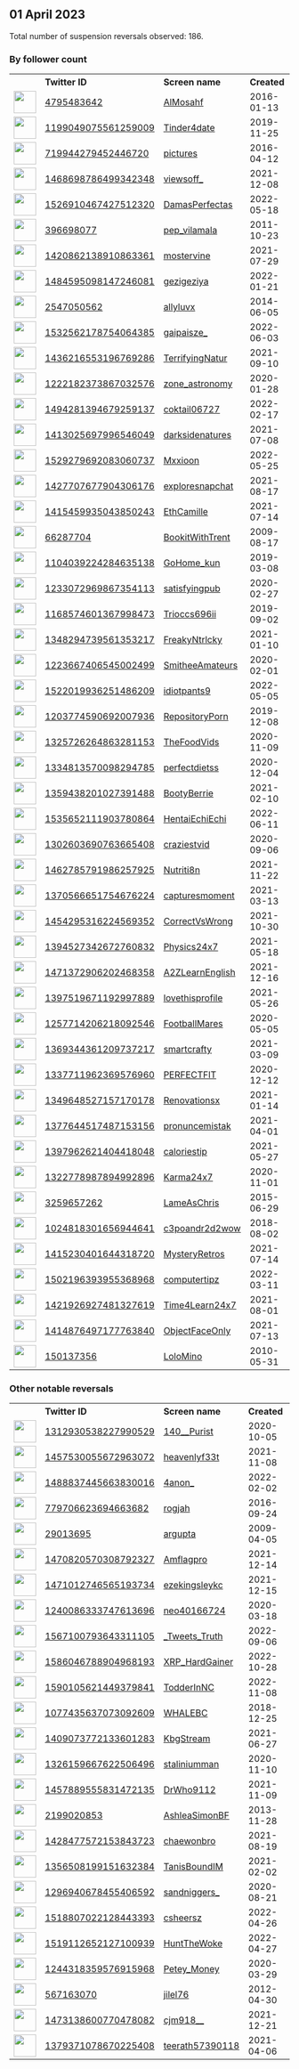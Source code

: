 
## 01 April 2023
Total number of suspension reversals observed: 186.

### By follower count
<table><tr><th></th><th align="left">Twitter ID</th><th align="left">Screen name</th>
<th align="left">Created</th><th align="left">Status</th><th align="left">Suspended</th><th align="left">Followers</th>
<tr><td><a href="https://pbs.twimg.com/profile_images/687300462240993281/BjTJb3ez_normal.jpg"><img src="https://pbs.twimg.com/profile_images/687300462240993281/BjTJb3ez_normal.jpg" width="40px" height="40px" align="center"/></a></td><td><a href="https://twitter.com/intent/user?user_id=4795483642">4795483642</a></td><td><a href="https://twitter.com/AlMosahf">AlMosahf</a></td><td>2016-01-13</td><td align="center"></td><td>2023-02-05</td><td>14902174</td></tr>
<tr><td><a href="https://pbs.twimg.com/profile_images/1641467254687580167/eyjG25Wz_normal.png"><img src="https://pbs.twimg.com/profile_images/1641467254687580167/eyjG25Wz_normal.png" width="40px" height="40px" align="center"/></a></td><td><a href="https://twitter.com/intent/user?user_id=1199049075561259009">1199049075561259009</a></td><td><a href="https://twitter.com/Tinder4date">Tinder4date</a></td><td>2019-11-25</td><td align="center">👋</td><td>2022-08-05</td><td>1574561</td></tr>
<tr><td><a href="https://pbs.twimg.com/profile_images/1080993940143329280/dC8fdeSw_normal.jpg"><img src="https://pbs.twimg.com/profile_images/1080993940143329280/dC8fdeSw_normal.jpg" width="40px" height="40px" align="center"/></a></td><td><a href="https://twitter.com/intent/user?user_id=719944279452446720">719944279452446720</a></td><td><a href="https://twitter.com/pictures">pictures</a></td><td>2016-04-12</td><td align="center"></td><td></td><td>631014</td></tr>
<tr><td><a href="https://pbs.twimg.com/profile_images/1470340578865037317/WwLueDgb_normal.jpg"><img src="https://pbs.twimg.com/profile_images/1470340578865037317/WwLueDgb_normal.jpg" width="40px" height="40px" align="center"/></a></td><td><a href="https://twitter.com/intent/user?user_id=1468698786499342348">1468698786499342348</a></td><td><a href="https://twitter.com/viewsoff_">viewsoff_</a></td><td>2021-12-08</td><td align="center"></td><td>2022-07-31</td><td>576780</td></tr>
<tr><td><a href="https://pbs.twimg.com/profile_images/1587530121283526665/x_dy_eyA_normal.jpg"><img src="https://pbs.twimg.com/profile_images/1587530121283526665/x_dy_eyA_normal.jpg" width="40px" height="40px" align="center"/></a></td><td><a href="https://twitter.com/intent/user?user_id=1526910467427512320">1526910467427512320</a></td><td><a href="https://twitter.com/DamasPerfectas">DamasPerfectas</a></td><td>2022-05-18</td><td align="center"></td><td>2022-11-23</td><td>500978</td></tr>
<tr><td><a href="https://pbs.twimg.com/profile_images/1393968951789502465/L6UlCv6F_normal.jpg"><img src="https://pbs.twimg.com/profile_images/1393968951789502465/L6UlCv6F_normal.jpg" width="40px" height="40px" align="center"/></a></td><td><a href="https://twitter.com/intent/user?user_id=396698077">396698077</a></td><td><a href="https://twitter.com/pep_vilamala">pep_vilamala</a></td><td>2011-10-23</td><td align="center">👋</td><td>2022-03-26</td><td>393268</td></tr>
<tr><td><a href="https://pbs.twimg.com/profile_images/1652800151445180421/g10OCCwk_normal.jpg"><img src="https://pbs.twimg.com/profile_images/1652800151445180421/g10OCCwk_normal.jpg" width="40px" height="40px" align="center"/></a></td><td><a href="https://twitter.com/intent/user?user_id=1420862138910863361">1420862138910863361</a></td><td><a href="https://twitter.com/mostervine">mostervine</a></td><td>2021-07-29</td><td align="center"></td><td>2022-07-27</td><td>332767</td></tr>
<tr><td><a href="https://pbs.twimg.com/profile_images/1565290171972845568/I76gpZDE_normal.jpg"><img src="https://pbs.twimg.com/profile_images/1565290171972845568/I76gpZDE_normal.jpg" width="40px" height="40px" align="center"/></a></td><td><a href="https://twitter.com/intent/user?user_id=1484595098147246081">1484595098147246081</a></td><td><a href="https://twitter.com/gezigeziya">gezigeziya</a></td><td>2022-01-21</td><td align="center"></td><td>2022-11-26</td><td>331908</td></tr>
<tr><td><a href="https://pbs.twimg.com/profile_images/1643364589835550720/AJnl_7-a_normal.jpg"><img src="https://pbs.twimg.com/profile_images/1643364589835550720/AJnl_7-a_normal.jpg" width="40px" height="40px" align="center"/></a></td><td><a href="https://twitter.com/intent/user?user_id=2547050562">2547050562</a></td><td><a href="https://twitter.com/allyluvx">allyluvx</a></td><td>2014-06-05</td><td align="center"></td><td>2022-08-03</td><td>327153</td></tr>
<tr><td><a href="https://pbs.twimg.com/profile_images/1641362830996934656/DTeVLETU_normal.jpg"><img src="https://pbs.twimg.com/profile_images/1641362830996934656/DTeVLETU_normal.jpg" width="40px" height="40px" align="center"/></a></td><td><a href="https://twitter.com/intent/user?user_id=1532562178754064385">1532562178754064385</a></td><td><a href="https://twitter.com/gaipaisze_">gaipaisze_</a></td><td>2022-06-03</td><td align="center">🚫</td><td>2022-11-24</td><td>310345</td></tr>
<tr><td><a href="https://pbs.twimg.com/profile_images/1643153503395909632/PsNI6FuO_normal.jpg"><img src="https://pbs.twimg.com/profile_images/1643153503395909632/PsNI6FuO_normal.jpg" width="40px" height="40px" align="center"/></a></td><td><a href="https://twitter.com/intent/user?user_id=1436216553196769286">1436216553196769286</a></td><td><a href="https://twitter.com/TerrifyingNatur">TerrifyingNatur</a></td><td>2021-09-10</td><td align="center"></td><td>2022-07-26</td><td>289428</td></tr>
<tr><td><a href="https://pbs.twimg.com/profile_images/1222184425775079425/SlyHEo-g_normal.jpg"><img src="https://pbs.twimg.com/profile_images/1222184425775079425/SlyHEo-g_normal.jpg" width="40px" height="40px" align="center"/></a></td><td><a href="https://twitter.com/intent/user?user_id=1222182373867032576">1222182373867032576</a></td><td><a href="https://twitter.com/zone_astronomy">zone_astronomy</a></td><td>2020-01-28</td><td align="center"></td><td>2022-04-13</td><td>257389</td></tr>
<tr><td><a href="https://pbs.twimg.com/profile_images/1641517891853107200/nrSFs29G_normal.jpg"><img src="https://pbs.twimg.com/profile_images/1641517891853107200/nrSFs29G_normal.jpg" width="40px" height="40px" align="center"/></a></td><td><a href="https://twitter.com/intent/user?user_id=1494281394679259137">1494281394679259137</a></td><td><a href="https://twitter.com/coktail06727">coktail06727</a></td><td>2022-02-17</td><td align="center">🚫</td><td>2022-10-02</td><td>221916</td></tr>
<tr><td><a href="https://pbs.twimg.com/profile_images/1652284396563738625/-qyU_MQp_normal.jpg"><img src="https://pbs.twimg.com/profile_images/1652284396563738625/-qyU_MQp_normal.jpg" width="40px" height="40px" align="center"/></a></td><td><a href="https://twitter.com/intent/user?user_id=1413025697996546049">1413025697996546049</a></td><td><a href="https://twitter.com/darksidenatures">darksidenatures</a></td><td>2021-07-08</td><td align="center"></td><td></td><td>210840</td></tr>
<tr><td><a href="https://pbs.twimg.com/profile_images/1669216785378463745/xhNFuh6y_normal.jpg"><img src="https://pbs.twimg.com/profile_images/1669216785378463745/xhNFuh6y_normal.jpg" width="40px" height="40px" align="center"/></a></td><td><a href="https://twitter.com/intent/user?user_id=1529279692083060737">1529279692083060737</a></td><td><a href="https://twitter.com/Mxxioon">Mxxioon</a></td><td>2022-05-25</td><td align="center"></td><td>2022-07-22</td><td>207092</td></tr>
<tr><td><a href="https://pbs.twimg.com/profile_images/1650633999193378816/8cMmXlMl_normal.jpg"><img src="https://pbs.twimg.com/profile_images/1650633999193378816/8cMmXlMl_normal.jpg" width="40px" height="40px" align="center"/></a></td><td><a href="https://twitter.com/intent/user?user_id=1427707677904306176">1427707677904306176</a></td><td><a href="https://twitter.com/exploresnapchat">exploresnapchat</a></td><td>2021-08-17</td><td align="center"></td><td>2022-07-27</td><td>197743</td></tr>
<tr><td><a href="https://pbs.twimg.com/profile_images/1672033350381338624/frxSGPih_normal.jpg"><img src="https://pbs.twimg.com/profile_images/1672033350381338624/frxSGPih_normal.jpg" width="40px" height="40px" align="center"/></a></td><td><a href="https://twitter.com/intent/user?user_id=1415459935043850243">1415459935043850243</a></td><td><a href="https://twitter.com/EthCamille">EthCamille</a></td><td>2021-07-14</td><td align="center"></td><td></td><td>195144</td></tr>
<tr><td><a href="https://pbs.twimg.com/profile_images/1423478203100717059/epqKNm6g_normal.jpg"><img src="https://pbs.twimg.com/profile_images/1423478203100717059/epqKNm6g_normal.jpg" width="40px" height="40px" align="center"/></a></td><td><a href="https://twitter.com/intent/user?user_id=66287704">66287704</a></td><td><a href="https://twitter.com/BookitWithTrent">BookitWithTrent</a></td><td>2009-08-17</td><td align="center"></td><td>2022-12-30</td><td>181605</td></tr>
<tr><td><a href="https://pbs.twimg.com/profile_images/1642042240817336321/uTr3jH3Q_normal.jpg"><img src="https://pbs.twimg.com/profile_images/1642042240817336321/uTr3jH3Q_normal.jpg" width="40px" height="40px" align="center"/></a></td><td><a href="https://twitter.com/intent/user?user_id=1104039224284635138">1104039224284635138</a></td><td><a href="https://twitter.com/GoHome_kun">GoHome_kun</a></td><td>2019-03-08</td><td align="center"></td><td>2023-02-03</td><td>168055</td></tr>
<tr><td><a href="https://pbs.twimg.com/profile_images/1302930449962942464/jTbK9N2T_normal.jpg"><img src="https://pbs.twimg.com/profile_images/1302930449962942464/jTbK9N2T_normal.jpg" width="40px" height="40px" align="center"/></a></td><td><a href="https://twitter.com/intent/user?user_id=1233072969867354113">1233072969867354113</a></td><td><a href="https://twitter.com/satisfyingpub">satisfyingpub</a></td><td>2020-02-27</td><td align="center"></td><td></td><td>156239</td></tr>
<tr><td><a href="https://pbs.twimg.com/profile_images/1399392640290983939/931bkIV2_normal.jpg"><img src="https://pbs.twimg.com/profile_images/1399392640290983939/931bkIV2_normal.jpg" width="40px" height="40px" align="center"/></a></td><td><a href="https://twitter.com/intent/user?user_id=1168574601367998473">1168574601367998473</a></td><td><a href="https://twitter.com/Trioccs696ii">Trioccs696ii</a></td><td>2019-09-02</td><td align="center"></td><td>2023-02-16</td><td>153699</td></tr>
<tr><td><a href="https://pbs.twimg.com/profile_images/1348295186103767040/f4Ibf91P_normal.jpg"><img src="https://pbs.twimg.com/profile_images/1348295186103767040/f4Ibf91P_normal.jpg" width="40px" height="40px" align="center"/></a></td><td><a href="https://twitter.com/intent/user?user_id=1348294739561353217">1348294739561353217</a></td><td><a href="https://twitter.com/FreakyNtrlcky">FreakyNtrlcky</a></td><td>2021-01-10</td><td align="center"></td><td></td><td>153621</td></tr>
<tr><td><a href="https://pbs.twimg.com/profile_images/1645853697769984007/7nn8hQm3_normal.jpg"><img src="https://pbs.twimg.com/profile_images/1645853697769984007/7nn8hQm3_normal.jpg" width="40px" height="40px" align="center"/></a></td><td><a href="https://twitter.com/intent/user?user_id=1223667406545002499">1223667406545002499</a></td><td><a href="https://twitter.com/SmitheeAmateurs">SmitheeAmateurs</a></td><td>2020-02-01</td><td align="center">🚫</td><td>2022-10-02</td><td>147819</td></tr>
<tr><td><a href="https://pbs.twimg.com/profile_images/1656702482477727758/iEH40lGm_normal.jpg"><img src="https://pbs.twimg.com/profile_images/1656702482477727758/iEH40lGm_normal.jpg" width="40px" height="40px" align="center"/></a></td><td><a href="https://twitter.com/intent/user?user_id=1522019936251486209">1522019936251486209</a></td><td><a href="https://twitter.com/idiotpants9">idiotpants9</a></td><td>2022-05-05</td><td align="center"></td><td>2022-06-07</td><td>144486</td></tr>
<tr><td><a href="https://pbs.twimg.com/profile_images/1203775072667869186/nl3rP6on_normal.jpg"><img src="https://pbs.twimg.com/profile_images/1203775072667869186/nl3rP6on_normal.jpg" width="40px" height="40px" align="center"/></a></td><td><a href="https://twitter.com/intent/user?user_id=1203774590692007936">1203774590692007936</a></td><td><a href="https://twitter.com/RepositoryPorn">RepositoryPorn</a></td><td>2019-12-08</td><td align="center">🚫</td><td>2022-10-02</td><td>135911</td></tr>
<tr><td><a href="https://pbs.twimg.com/profile_images/1358012164582215681/HefGTLka_normal.jpg"><img src="https://pbs.twimg.com/profile_images/1358012164582215681/HefGTLka_normal.jpg" width="40px" height="40px" align="center"/></a></td><td><a href="https://twitter.com/intent/user?user_id=1325726264863281153">1325726264863281153</a></td><td><a href="https://twitter.com/TheFoodVids">TheFoodVids</a></td><td>2020-11-09</td><td align="center"></td><td></td><td>131833</td></tr>
<tr><td><a href="https://pbs.twimg.com/profile_images/1676550248779644928/NA6DopFM_normal.jpg"><img src="https://pbs.twimg.com/profile_images/1676550248779644928/NA6DopFM_normal.jpg" width="40px" height="40px" align="center"/></a></td><td><a href="https://twitter.com/intent/user?user_id=1334813570098294785">1334813570098294785</a></td><td><a href="https://twitter.com/perfectdietss">perfectdietss</a></td><td>2020-12-04</td><td align="center"></td><td></td><td>126489</td></tr>
<tr><td><a href="https://abs.twimg.com/sticky/default_profile_images/default_profile_normal.png"><img src="https://abs.twimg.com/sticky/default_profile_images/default_profile_normal.png" width="40px" height="40px" align="center"/></a></td><td><a href="https://twitter.com/intent/user?user_id=1359438201027391488">1359438201027391488</a></td><td><a href="https://twitter.com/BootyBerrie">BootyBerrie</a></td><td>2021-02-10</td><td align="center"></td><td></td><td>124582</td></tr>
<tr><td><a href="https://pbs.twimg.com/profile_images/1639934788621733889/gSXULcYp_normal.jpg"><img src="https://pbs.twimg.com/profile_images/1639934788621733889/gSXULcYp_normal.jpg" width="40px" height="40px" align="center"/></a></td><td><a href="https://twitter.com/intent/user?user_id=1535652111903780864">1535652111903780864</a></td><td><a href="https://twitter.com/HentaiEchiEchi">HentaiEchiEchi</a></td><td>2022-06-11</td><td align="center">🚫</td><td>2023-01-08</td><td>123490</td></tr>
<tr><td><a href="https://pbs.twimg.com/profile_images/1656174888074510336/4SaSZUC5_normal.jpg"><img src="https://pbs.twimg.com/profile_images/1656174888074510336/4SaSZUC5_normal.jpg" width="40px" height="40px" align="center"/></a></td><td><a href="https://twitter.com/intent/user?user_id=1302603690763665408">1302603690763665408</a></td><td><a href="https://twitter.com/craziestvid">craziestvid</a></td><td>2020-09-06</td><td align="center"></td><td></td><td>123160</td></tr>
<tr><td><a href="https://pbs.twimg.com/profile_images/1644875551063289856/cuKQG_In_normal.jpg"><img src="https://pbs.twimg.com/profile_images/1644875551063289856/cuKQG_In_normal.jpg" width="40px" height="40px" align="center"/></a></td><td><a href="https://twitter.com/intent/user?user_id=1462785791986257925">1462785791986257925</a></td><td><a href="https://twitter.com/Nutriti8n">Nutriti8n</a></td><td>2021-11-22</td><td align="center"></td><td>2022-08-05</td><td>121542</td></tr>
<tr><td><a href="https://pbs.twimg.com/profile_images/1667423908121956354/y9qkgS2-_normal.jpg"><img src="https://pbs.twimg.com/profile_images/1667423908121956354/y9qkgS2-_normal.jpg" width="40px" height="40px" align="center"/></a></td><td><a href="https://twitter.com/intent/user?user_id=1370566651754676224">1370566651754676224</a></td><td><a href="https://twitter.com/capturesmoment">capturesmoment</a></td><td>2021-03-13</td><td align="center"></td><td></td><td>121459</td></tr>
<tr><td><a href="https://pbs.twimg.com/profile_images/1648880306894823424/fLQRVMS0_normal.jpg"><img src="https://pbs.twimg.com/profile_images/1648880306894823424/fLQRVMS0_normal.jpg" width="40px" height="40px" align="center"/></a></td><td><a href="https://twitter.com/intent/user?user_id=1454295316224569352">1454295316224569352</a></td><td><a href="https://twitter.com/CorrectVsWrong">CorrectVsWrong</a></td><td>2021-10-30</td><td align="center"></td><td>2022-08-07</td><td>115761</td></tr>
<tr><td><a href="https://pbs.twimg.com/profile_images/1670864547312467969/LljUJsSW_normal.jpg"><img src="https://pbs.twimg.com/profile_images/1670864547312467969/LljUJsSW_normal.jpg" width="40px" height="40px" align="center"/></a></td><td><a href="https://twitter.com/intent/user?user_id=1394527342672760832">1394527342672760832</a></td><td><a href="https://twitter.com/Physics24x7">Physics24x7</a></td><td>2021-05-18</td><td align="center"></td><td></td><td>113567</td></tr>
<tr><td><a href="https://pbs.twimg.com/profile_images/1526754104185212928/M9HsQnet_normal.jpg"><img src="https://pbs.twimg.com/profile_images/1526754104185212928/M9HsQnet_normal.jpg" width="40px" height="40px" align="center"/></a></td><td><a href="https://twitter.com/intent/user?user_id=1471372906202468358">1471372906202468358</a></td><td><a href="https://twitter.com/A2ZLearnEnglish">A2ZLearnEnglish</a></td><td>2021-12-16</td><td align="center"></td><td>2022-08-08</td><td>113371</td></tr>
<tr><td><a href="https://pbs.twimg.com/profile_images/1420419951630831619/Bd1vbMly_normal.jpg"><img src="https://pbs.twimg.com/profile_images/1420419951630831619/Bd1vbMly_normal.jpg" width="40px" height="40px" align="center"/></a></td><td><a href="https://twitter.com/intent/user?user_id=1397519671192997889">1397519671192997889</a></td><td><a href="https://twitter.com/lovethisprofile">lovethisprofile</a></td><td>2021-05-26</td><td align="center"></td><td></td><td>113027</td></tr>
<tr><td><a href="https://pbs.twimg.com/profile_images/1355818374241136641/KHdaecvU_normal.jpg"><img src="https://pbs.twimg.com/profile_images/1355818374241136641/KHdaecvU_normal.jpg" width="40px" height="40px" align="center"/></a></td><td><a href="https://twitter.com/intent/user?user_id=1257714206218092546">1257714206218092546</a></td><td><a href="https://twitter.com/FootballMares">FootballMares</a></td><td>2020-05-05</td><td align="center"></td><td>2022-07-28</td><td>111458</td></tr>
<tr><td><a href="https://pbs.twimg.com/profile_images/1385874255259209731/2xqXRAsU_normal.jpg"><img src="https://pbs.twimg.com/profile_images/1385874255259209731/2xqXRAsU_normal.jpg" width="40px" height="40px" align="center"/></a></td><td><a href="https://twitter.com/intent/user?user_id=1369344361209737217">1369344361209737217</a></td><td><a href="https://twitter.com/smartcrafty">smartcrafty</a></td><td>2021-03-09</td><td align="center"></td><td></td><td>110745</td></tr>
<tr><td><a href="https://pbs.twimg.com/profile_images/1353250160696934400/Db6uODgS_normal.jpg"><img src="https://pbs.twimg.com/profile_images/1353250160696934400/Db6uODgS_normal.jpg" width="40px" height="40px" align="center"/></a></td><td><a href="https://twitter.com/intent/user?user_id=1337711962369576960">1337711962369576960</a></td><td><a href="https://twitter.com/PERFECTFlT">PERFECTFlT</a></td><td>2020-12-12</td><td align="center"></td><td></td><td>110015</td></tr>
<tr><td><a href="https://pbs.twimg.com/profile_images/1641814161066958848/S9xjvtTP_normal.jpg"><img src="https://pbs.twimg.com/profile_images/1641814161066958848/S9xjvtTP_normal.jpg" width="40px" height="40px" align="center"/></a></td><td><a href="https://twitter.com/intent/user?user_id=1349648527157170178">1349648527157170178</a></td><td><a href="https://twitter.com/Renovationsx">Renovationsx</a></td><td>2021-01-14</td><td align="center"></td><td></td><td>109447</td></tr>
<tr><td><a href="https://pbs.twimg.com/profile_images/1641805340747665414/5efrWMan_normal.jpg"><img src="https://pbs.twimg.com/profile_images/1641805340747665414/5efrWMan_normal.jpg" width="40px" height="40px" align="center"/></a></td><td><a href="https://twitter.com/intent/user?user_id=1377644517487153156">1377644517487153156</a></td><td><a href="https://twitter.com/pronuncemistak">pronuncemistak</a></td><td>2021-04-01</td><td align="center"></td><td></td><td>109162</td></tr>
<tr><td><a href="https://pbs.twimg.com/profile_images/1656037350231908352/BkqgXA9O_normal.jpg"><img src="https://pbs.twimg.com/profile_images/1656037350231908352/BkqgXA9O_normal.jpg" width="40px" height="40px" align="center"/></a></td><td><a href="https://twitter.com/intent/user?user_id=1397962621404418048">1397962621404418048</a></td><td><a href="https://twitter.com/caloriestip">caloriestip</a></td><td>2021-05-27</td><td align="center"></td><td></td><td>105185</td></tr>
<tr><td><a href="https://pbs.twimg.com/profile_images/1663859464737542146/6qRIStNs_normal.jpg"><img src="https://pbs.twimg.com/profile_images/1663859464737542146/6qRIStNs_normal.jpg" width="40px" height="40px" align="center"/></a></td><td><a href="https://twitter.com/intent/user?user_id=1322778987894992896">1322778987894992896</a></td><td><a href="https://twitter.com/Karma24x7">Karma24x7</a></td><td>2020-11-01</td><td align="center"></td><td>2022-08-08</td><td>96236</td></tr>
<tr><td><a href="https://pbs.twimg.com/profile_images/1254892214783631360/dqluUDWU_normal.jpg"><img src="https://pbs.twimg.com/profile_images/1254892214783631360/dqluUDWU_normal.jpg" width="40px" height="40px" align="center"/></a></td><td><a href="https://twitter.com/intent/user?user_id=3259657262">3259657262</a></td><td><a href="https://twitter.com/LameAsChris">LameAsChris</a></td><td>2015-06-29</td><td align="center"></td><td></td><td>94956</td></tr>
<tr><td><a href="https://pbs.twimg.com/profile_images/1615819515836915714/N5ko_nau_normal.jpg"><img src="https://pbs.twimg.com/profile_images/1615819515836915714/N5ko_nau_normal.jpg" width="40px" height="40px" align="center"/></a></td><td><a href="https://twitter.com/intent/user?user_id=1024818301656944641">1024818301656944641</a></td><td><a href="https://twitter.com/c3poandr2d2wow">c3poandr2d2wow</a></td><td>2018-08-02</td><td align="center"></td><td>2023-02-03</td><td>94889</td></tr>
<tr><td><a href="https://pbs.twimg.com/profile_images/1637916370674253824/hnD18357_normal.jpg"><img src="https://pbs.twimg.com/profile_images/1637916370674253824/hnD18357_normal.jpg" width="40px" height="40px" align="center"/></a></td><td><a href="https://twitter.com/intent/user?user_id=1415230401644318720">1415230401644318720</a></td><td><a href="https://twitter.com/MysteryRetros">MysteryRetros</a></td><td>2021-07-14</td><td align="center"></td><td></td><td>91634</td></tr>
<tr><td><a href="https://pbs.twimg.com/profile_images/1514949989310545925/AL2hKD-a_normal.jpg"><img src="https://pbs.twimg.com/profile_images/1514949989310545925/AL2hKD-a_normal.jpg" width="40px" height="40px" align="center"/></a></td><td><a href="https://twitter.com/intent/user?user_id=1502196393955368968">1502196393955368968</a></td><td><a href="https://twitter.com/computertipz">computertipz</a></td><td>2022-03-11</td><td align="center"></td><td>2022-08-08</td><td>60280</td></tr>
<tr><td><a href="https://pbs.twimg.com/profile_images/1677289488425558022/ruzJYfqE_normal.jpg"><img src="https://pbs.twimg.com/profile_images/1677289488425558022/ruzJYfqE_normal.jpg" width="40px" height="40px" align="center"/></a></td><td><a href="https://twitter.com/intent/user?user_id=1421926927481327619">1421926927481327619</a></td><td><a href="https://twitter.com/Time4Learn24x7">Time4Learn24x7</a></td><td>2021-08-01</td><td align="center"></td><td></td><td>48313</td></tr>
<tr><td><a href="https://pbs.twimg.com/profile_images/1654154723434561537/mZ3ueVji_normal.jpg"><img src="https://pbs.twimg.com/profile_images/1654154723434561537/mZ3ueVji_normal.jpg" width="40px" height="40px" align="center"/></a></td><td><a href="https://twitter.com/intent/user?user_id=1414876497177763840">1414876497177763840</a></td><td><a href="https://twitter.com/ObjectFaceOnly">ObjectFaceOnly</a></td><td>2021-07-13</td><td align="center"></td><td></td><td>47533</td></tr>
<tr><td><a href="https://pbs.twimg.com/profile_images/1641112942228779009/Kx_3LDLn_normal.jpg"><img src="https://pbs.twimg.com/profile_images/1641112942228779009/Kx_3LDLn_normal.jpg" width="40px" height="40px" align="center"/></a></td><td><a href="https://twitter.com/intent/user?user_id=150137356">150137356</a></td><td><a href="https://twitter.com/LoloMino">LoloMino</a></td><td>2010-05-31</td><td align="center"></td><td>2023-03-23</td><td>34015</td></tr>
</table>

### Other notable reversals
<table><tr><th></th><th align="left">Twitter ID</th><th align="left">Screen name</th>
<th align="left">Created</th><th align="left">Status</th><th align="left">Suspended</th><th align="left">Followers</th>
<tr><td><a href="https://pbs.twimg.com/profile_images/1459446318821261313/5eJDfzm9_normal.jpg"><img src="https://pbs.twimg.com/profile_images/1459446318821261313/5eJDfzm9_normal.jpg" width="40px" height="40px" align="center"/></a></td><td><a href="https://twitter.com/intent/user?user_id=1312930538227990529">1312930538227990529</a></td><td><a href="https://twitter.com/140__Purist">140__Purist</a></td><td>2020-10-05</td><td align="center"></td><td>2022-04-10</td><td>63</td></tr>
<tr><td><a href="https://pbs.twimg.com/profile_images/1671937180929753088/pKDCyx2-_normal.jpg"><img src="https://pbs.twimg.com/profile_images/1671937180929753088/pKDCyx2-_normal.jpg" width="40px" height="40px" align="center"/></a></td><td><a href="https://twitter.com/intent/user?user_id=1457530055672963072">1457530055672963072</a></td><td><a href="https://twitter.com/heavenlyf33t">heavenlyf33t</a></td><td>2021-11-08</td><td align="center"></td><td>2022-11-29</td><td>1975</td></tr>
<tr><td><a href="https://pbs.twimg.com/profile_images/1677740076082577408/AAAn0X-X_normal.jpg"><img src="https://pbs.twimg.com/profile_images/1677740076082577408/AAAn0X-X_normal.jpg" width="40px" height="40px" align="center"/></a></td><td><a href="https://twitter.com/intent/user?user_id=1488837445663830016">1488837445663830016</a></td><td><a href="https://twitter.com/4anon_">4anon_</a></td><td>2022-02-02</td><td align="center"></td><td>2023-01-18</td><td>25</td></tr>
<tr><td><a href="https://pbs.twimg.com/profile_images/970475579865640960/85NV5SAk_normal.jpg"><img src="https://pbs.twimg.com/profile_images/970475579865640960/85NV5SAk_normal.jpg" width="40px" height="40px" align="center"/></a></td><td><a href="https://twitter.com/intent/user?user_id=779706623694663682">779706623694663682</a></td><td><a href="https://twitter.com/rogjah">rogjah</a></td><td>2016-09-24</td><td align="center"></td><td>2022-10-29</td><td>1281</td></tr>
<tr><td><a href="https://pbs.twimg.com/profile_images/1635982089102188544/xIpEPw1H_normal.png"><img src="https://pbs.twimg.com/profile_images/1635982089102188544/xIpEPw1H_normal.png" width="40px" height="40px" align="center"/></a></td><td><a href="https://twitter.com/intent/user?user_id=29013695">29013695</a></td><td><a href="https://twitter.com/argupta">argupta</a></td><td>2009-04-05</td><td align="center"></td><td>2023-03-22</td><td>142</td></tr>
<tr><td><a href="https://pbs.twimg.com/profile_images/1594168043218903042/PhmvA9Z6_normal.jpg"><img src="https://pbs.twimg.com/profile_images/1594168043218903042/PhmvA9Z6_normal.jpg" width="40px" height="40px" align="center"/></a></td><td><a href="https://twitter.com/intent/user?user_id=1470820570308792327">1470820570308792327</a></td><td><a href="https://twitter.com/Amflagpro">Amflagpro</a></td><td>2021-12-14</td><td align="center"></td><td>2022-11-27</td><td>315</td></tr>
<tr><td><a href="https://pbs.twimg.com/profile_images/1589955829570076672/ZK4-sdox_normal.jpg"><img src="https://pbs.twimg.com/profile_images/1589955829570076672/ZK4-sdox_normal.jpg" width="40px" height="40px" align="center"/></a></td><td><a href="https://twitter.com/intent/user?user_id=1471012746565193734">1471012746565193734</a></td><td><a href="https://twitter.com/ezekingsleykc">ezekingsleykc</a></td><td>2021-12-15</td><td align="center"></td><td>2023-03-10</td><td>32</td></tr>
<tr><td><a href="https://pbs.twimg.com/profile_images/1641638731193937923/K1hysnNO_normal.jpg"><img src="https://pbs.twimg.com/profile_images/1641638731193937923/K1hysnNO_normal.jpg" width="40px" height="40px" align="center"/></a></td><td><a href="https://twitter.com/intent/user?user_id=1240086333747613696">1240086333747613696</a></td><td><a href="https://twitter.com/neo40166724">neo40166724</a></td><td>2020-03-18</td><td align="center">🔒👋</td><td>2022-11-07</td><td>416</td></tr>
<tr><td><a href="https://pbs.twimg.com/profile_images/1644366693517459458/8h5rccyG_normal.jpg"><img src="https://pbs.twimg.com/profile_images/1644366693517459458/8h5rccyG_normal.jpg" width="40px" height="40px" align="center"/></a></td><td><a href="https://twitter.com/intent/user?user_id=1567100793643311105">1567100793643311105</a></td><td><a href="https://twitter.com/_Tweets_Truth">_Tweets_Truth</a></td><td>2022-09-06</td><td align="center"></td><td>2023-03-04</td><td>2083</td></tr>
<tr><td><a href="https://abs.twimg.com/sticky/default_profile_images/default_profile_normal.png"><img src="https://abs.twimg.com/sticky/default_profile_images/default_profile_normal.png" width="40px" height="40px" align="center"/></a></td><td><a href="https://twitter.com/intent/user?user_id=1586046788904968193">1586046788904968193</a></td><td><a href="https://twitter.com/XRP_HardGainer">XRP_HardGainer</a></td><td>2022-10-28</td><td align="center"></td><td>2022-12-22</td><td>10</td></tr>
<tr><td><a href="https://pbs.twimg.com/profile_images/1662429534807900161/YbSimDZJ_normal.jpg"><img src="https://pbs.twimg.com/profile_images/1662429534807900161/YbSimDZJ_normal.jpg" width="40px" height="40px" align="center"/></a></td><td><a href="https://twitter.com/intent/user?user_id=1590105621449379841">1590105621449379841</a></td><td><a href="https://twitter.com/TodderInNC">TodderInNC</a></td><td>2022-11-08</td><td align="center"></td><td>2022-12-11</td><td>26</td></tr>
<tr><td><a href="https://pbs.twimg.com/profile_images/1677278142086500352/9f6J3viF_normal.jpg"><img src="https://pbs.twimg.com/profile_images/1677278142086500352/9f6J3viF_normal.jpg" width="40px" height="40px" align="center"/></a></td><td><a href="https://twitter.com/intent/user?user_id=1077435637073092609">1077435637073092609</a></td><td><a href="https://twitter.com/WHALEBC">WHALEBC</a></td><td>2018-12-25</td><td align="center"></td><td>2022-12-13</td><td>557</td></tr>
<tr><td><a href="https://pbs.twimg.com/profile_images/1657085771541536771/1Bv4xoi-_normal.jpg"><img src="https://pbs.twimg.com/profile_images/1657085771541536771/1Bv4xoi-_normal.jpg" width="40px" height="40px" align="center"/></a></td><td><a href="https://twitter.com/intent/user?user_id=1409073772133601283">1409073772133601283</a></td><td><a href="https://twitter.com/KbgStream">KbgStream</a></td><td>2021-06-27</td><td align="center"></td><td>2023-03-06</td><td>12399</td></tr>
<tr><td><a href="https://pbs.twimg.com/profile_images/1420440673619173385/5VRWVFYS_normal.jpg"><img src="https://pbs.twimg.com/profile_images/1420440673619173385/5VRWVFYS_normal.jpg" width="40px" height="40px" align="center"/></a></td><td><a href="https://twitter.com/intent/user?user_id=1326159667622506496">1326159667622506496</a></td><td><a href="https://twitter.com/staliniumman">staliniumman</a></td><td>2020-11-10</td><td align="center"></td><td>2023-02-26</td><td>42</td></tr>
<tr><td><a href="https://pbs.twimg.com/profile_images/1457889642028666885/bO9GFP74_normal.jpg"><img src="https://pbs.twimg.com/profile_images/1457889642028666885/bO9GFP74_normal.jpg" width="40px" height="40px" align="center"/></a></td><td><a href="https://twitter.com/intent/user?user_id=1457889555831472135">1457889555831472135</a></td><td><a href="https://twitter.com/DrWho9112">DrWho9112</a></td><td>2021-11-09</td><td align="center"></td><td>2022-12-12</td><td>7</td></tr>
<tr><td><a href="https://pbs.twimg.com/profile_images/1343930129358204932/yvW1eX8c_normal.jpg"><img src="https://pbs.twimg.com/profile_images/1343930129358204932/yvW1eX8c_normal.jpg" width="40px" height="40px" align="center"/></a></td><td><a href="https://twitter.com/intent/user?user_id=2199020853">2199020853</a></td><td><a href="https://twitter.com/AshleaSimonBF">AshleaSimonBF</a></td><td>2013-11-28</td><td align="center"></td><td>2022-10-30</td><td>31700</td></tr>
<tr><td><a href="https://pbs.twimg.com/profile_images/1676540738652307456/vZLiYg_w_normal.jpg"><img src="https://pbs.twimg.com/profile_images/1676540738652307456/vZLiYg_w_normal.jpg" width="40px" height="40px" align="center"/></a></td><td><a href="https://twitter.com/intent/user?user_id=1428477572153843723">1428477572153843723</a></td><td><a href="https://twitter.com/chaewonbro">chaewonbro</a></td><td>2021-08-19</td><td align="center">🔒</td><td>2022-10-30</td><td>479</td></tr>
<tr><td><a href="https://pbs.twimg.com/profile_images/1673167245466378241/_3mFWM1K_normal.jpg"><img src="https://pbs.twimg.com/profile_images/1673167245466378241/_3mFWM1K_normal.jpg" width="40px" height="40px" align="center"/></a></td><td><a href="https://twitter.com/intent/user?user_id=1356508199151632384">1356508199151632384</a></td><td><a href="https://twitter.com/TanisBoundIM">TanisBoundIM</a></td><td>2021-02-02</td><td align="center"></td><td>2022-12-15</td><td>4288</td></tr>
<tr><td><a href="https://pbs.twimg.com/profile_images/1679570652653551618/IVElEj94_normal.jpg"><img src="https://pbs.twimg.com/profile_images/1679570652653551618/IVElEj94_normal.jpg" width="40px" height="40px" align="center"/></a></td><td><a href="https://twitter.com/intent/user?user_id=1296940678455406592">1296940678455406592</a></td><td><a href="https://twitter.com/sandniggers_">sandniggers_</a></td><td>2020-08-21</td><td align="center"></td><td>2022-08-03</td><td>493</td></tr>
<tr><td><a href="https://pbs.twimg.com/profile_images/1623939238705397760/x9yYADyJ_normal.jpg"><img src="https://pbs.twimg.com/profile_images/1623939238705397760/x9yYADyJ_normal.jpg" width="40px" height="40px" align="center"/></a></td><td><a href="https://twitter.com/intent/user?user_id=1518807022128443393">1518807022128443393</a></td><td><a href="https://twitter.com/csheersz">csheersz</a></td><td>2022-04-26</td><td align="center">🔒🚫</td><td>2023-03-03</td><td>902</td></tr>
<tr><td><a href="https://pbs.twimg.com/profile_images/1596388767350362113/aSn_3veG_normal.jpg"><img src="https://pbs.twimg.com/profile_images/1596388767350362113/aSn_3veG_normal.jpg" width="40px" height="40px" align="center"/></a></td><td><a href="https://twitter.com/intent/user?user_id=1519112652127100939">1519112652127100939</a></td><td><a href="https://twitter.com/HuntTheWoke">HuntTheWoke</a></td><td>2022-04-27</td><td align="center"></td><td>2022-12-04</td><td>109</td></tr>
<tr><td><a href="https://pbs.twimg.com/profile_images/1634382656023728130/EBGTZltN_normal.jpg"><img src="https://pbs.twimg.com/profile_images/1634382656023728130/EBGTZltN_normal.jpg" width="40px" height="40px" align="center"/></a></td><td><a href="https://twitter.com/intent/user?user_id=1244318359576915968">1244318359576915968</a></td><td><a href="https://twitter.com/Petey_Money">Petey_Money</a></td><td>2020-03-29</td><td align="center"></td><td>2023-03-28</td><td>1092</td></tr>
<tr><td><a href="https://pbs.twimg.com/profile_images/1438427015338627072/7cbmV7cI_normal.jpg"><img src="https://pbs.twimg.com/profile_images/1438427015338627072/7cbmV7cI_normal.jpg" width="40px" height="40px" align="center"/></a></td><td><a href="https://twitter.com/intent/user?user_id=567163070">567163070</a></td><td><a href="https://twitter.com/jilel76">jilel76</a></td><td>2012-04-30</td><td align="center"></td><td>2022-11-16</td><td>216</td></tr>
<tr><td><a href="https://pbs.twimg.com/profile_images/1647733903531048961/jj6lW97W_normal.jpg"><img src="https://pbs.twimg.com/profile_images/1647733903531048961/jj6lW97W_normal.jpg" width="40px" height="40px" align="center"/></a></td><td><a href="https://twitter.com/intent/user?user_id=1473138600770478082">1473138600770478082</a></td><td><a href="https://twitter.com/cjm918__">cjm918__</a></td><td>2021-12-21</td><td align="center"></td><td>2022-11-22</td><td>86</td></tr>
<tr><td><a href="https://pbs.twimg.com/profile_images/1621735897522651137/dZNsUhXe_normal.jpg"><img src="https://pbs.twimg.com/profile_images/1621735897522651137/dZNsUhXe_normal.jpg" width="40px" height="40px" align="center"/></a></td><td><a href="https://twitter.com/intent/user?user_id=1379371078670225408">1379371078670225408</a></td><td><a href="https://twitter.com/teerath57390118">teerath57390118</a></td><td>2021-04-06</td><td align="center"></td><td>2023-01-09</td><td>50</td></tr>
</table>
